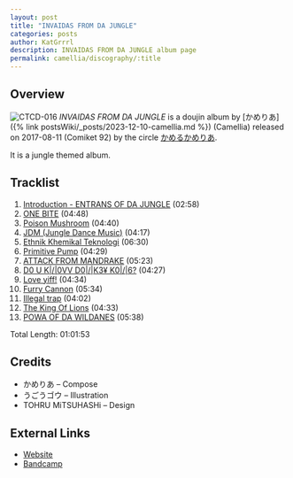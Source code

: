 ```yaml
---
layout: post
title: "INVAIDAS FROM DA JUNGLE"
categories: posts
author: KatGrrrl
description: INVAIDAS FROM DA JUNGLE album page
permalink: camellia/discography/:title
---
```


## Overview

![CTCD-016](/assets/images/camellia/albums/CTCD-016.png)
*INVAIDAS FROM DA JUNGLE* is a doujin album by [かめりあ]({% link postsWiki/_posts/2023-12-10-camellia.md %}) (Camellia) released on 2017-08-11 (Comiket 92) by the circle [かめるかめりあ](#).

It is a jungle themed album.

## Tracklist

1. [Introduction - ENTRANS OF DA JUNGLE](<{% link postsInclude/_posts/camellia/songs/Introduction-ENTRANS-OF-DA-JUNGLE/2024-03-24-Introduction-ENTRANS-OF-DA-JUNGLE.md %}>) (02:58)
2. [ONE BITE](<{% link postsInclude/_posts/camellia/songs/ONE-BITE/2024-03-24-ONE-BITE.md %}>) (04:48)
3. [Poison Mushroom](<{% link postsInclude/_posts/camellia/songs/Poison-Mushroom/2024-03-24-Poison-Mushroom.md %}>) (04:40)
4. [JDM (Jungle Dance Music)](<{% link postsInclude/_posts/camellia/songs/JDM-Jungle-Dance-Music/2024-03-24-JDM-Jungle-Dance-Music.md %}>) (04:17)
5. [Ethnik Khemikal Teknologi](<{% link postsInclude/_posts/camellia/songs/Ethnik-Khemikal-Teknologi/2024-03-24-Ethnik-Khemikal-Teknologi.md %}>) (06:30)
6. [Primitive Pump](<{% link postsInclude/_posts/camellia/songs/Primitive-Pump/2024-03-24-Primitive-Pump.md %}>) (04:29)
7. [ATTACK FROM MANDRAKE](<{% link postsInclude/_posts/camellia/songs/ATTACK-FROM-MANDRAKE/2024-03-24-ATTACK-FROM-MANDRAKE.md %}>) (05:23)
8. [D0 U K|/|0VV D0|/|K3¥ K0|/|6?](<{% link postsInclude/_posts/camellia/songs/DO-U-KNOW-DONKEY-KONG/2024-03-24-DO-U-KNOW-DONKEY-KONG.md %}>) (04:27)
9. [Love yiff!](<{% link postsInclude/_posts/camellia/songs/Love-yiff/2024-03-24-Love-yiff.md %}>) (04:34)
10. [Furry Cannon](<{% link postsInclude/_posts/camellia/songs/Furry-Cannon/2024-03-24-Furry-Cannon.md %}>) (05:34)
11. [Illegal trap](<{% link postsInclude/_posts/camellia/songs/Illegal-trap/2024-03-24-Illegal-trap.md %}>) (04:02)
12. [The King Of Lions](<{% link postsInclude/_posts/camellia/songs/The-King-Of-Lions/2024-03-24-The-King-Of-Lions.md %}>) (04:33)
13. [POWA OF DA WILDANES](<{% link postsInclude/_posts/camellia/songs/POWA-OF-DA-WILDANES/2024-03-24-POWA-OF-DA-WILDANES.md %}>) (05:38)

Total Length: 01:01:53

## Credits

* かめりあ – Compose
* うごうゴウ – Illustration
* TOHRU MiTSUHASHi – Design

## External Links

* [Website](https://cametek.jp/jungle/)
* [Bandcamp](https://cametek.bandcamp.com/album/invaidas-from-da-jungle)
